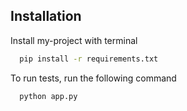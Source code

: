 
## Installation

Install my-project with terminal

```bash
  pip install -r requirements.txt
```
    
To run tests, run the following command

```bash
  python app.py
```
